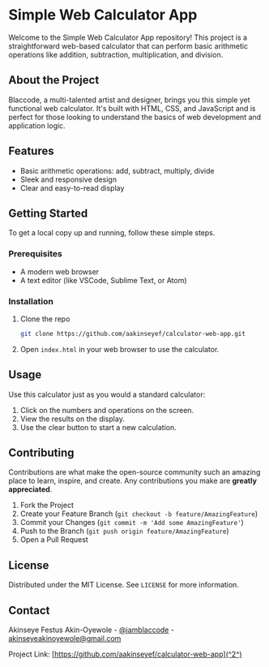 # Simple Web Calculator App

Welcome to the Simple Web Calculator App repository! This project is a straightforward web-based calculator that can perform basic arithmetic operations like addition, subtraction, multiplication, and division.

## About the Project

Blaccode, a multi-talented artist and designer, brings you this simple yet functional web calculator. It's built with HTML, CSS, and JavaScript and is perfect for those looking to understand the basics of web development and application logic.

## Features

- Basic arithmetic operations: add, subtract, multiply, divide
- Sleek and responsive design
- Clear and easy-to-read display

## Getting Started

To get a local copy up and running, follow these simple steps.

### Prerequisites

- A modern web browser
- A text editor (like VSCode, Sublime Text, or Atom)

### Installation

1. Clone the repo
   ```sh
   git clone https://github.com/aakinseyef/calculator-web-app.git
   ```
2. Open `index.html` in your web browser to use the calculator.

## Usage

Use this calculator just as you would a standard calculator:

1. Click on the numbers and operations on the screen.
2. View the results on the display.
3. Use the clear button to start a new calculation.

## Contributing

Contributions are what make the open-source community such an amazing place to learn, inspire, and create. Any contributions you make are **greatly appreciated**.

1. Fork the Project
2. Create your Feature Branch (`git checkout -b feature/AmazingFeature`)
3. Commit your Changes (`git commit -m 'Add some AmazingFeature'`)
4. Push to the Branch (`git push origin feature/AmazingFeature`)
5. Open a Pull Request

## License

Distributed under the MIT License. See `LICENSE` for more information.

## Contact

Akinseye Festus Akin-Oyewole - [@iamblaccode](^1^) - akinseyeakinoyewole@gmail.com

Project Link: [https://github.com/aakinseyef/calculator-web-app](^2^)
